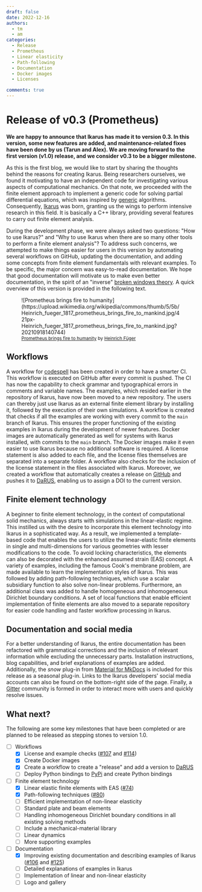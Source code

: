 ```yaml
---
draft: false
date: 2022-12-16
authors:
  - tm
  - am
categories:
  - Release
  - Prometheus
  - Linear elasticity
  - Path-following
  - Documentation
  - Docker images
  - Licenses

comments: true
---
```


# Release of v0.3 (Prometheus)

**We are happy to announce that Ikarus has made it to version 0.3. In this version, some new features are added,
and maintenance-related fixes have been done by us (Tarun and Alex). We are moving forward to the first version (v1.0) release,
and we consider v0.3 to be a bigger milestone.**

As this is the first blog, we would like to start by sharing the thoughts behind the reasons for creating Ikarus. Being
researchers ourselves, we found it motivating to have an independent code for investigating various aspects of
computational mechanics. On that note, we proceeded with the finite element approach to implement a generic
code for solving partial differential equations, which was inspired by [generic](https://en.wikipedia.org/wiki/Generic_programming) algorithms.
Consequently, [Ikarus](https://en.wikipedia.org/wiki/Icarus) was born, granting us the wings to perform intensive research in this field.
It is basically a C++ library, providing several features to carry out finite element analysis.

<!-- more -->

During the development phase, we were always asked two questions: "How to use Ikarus?" and "Why to use Ikarus when
there are so many other tools to perform a finite element analysis"? To address such concerns,
we attempted to make
things easier for users in this version by automating several workflows on GitHub, updating the documentation, and
adding some concepts from finite element fundamentals with relevant examples. To be specific, the major concern was
easy-to-read documentation. We hope that good documentation
will motivate us to make even better documentation, in the spirit of an "inverse"
[broken windows theory](https://en.wikipedia.org/wiki/Broken_windows_theory). A quick overview of this version is provided
in the following text.

<figure class="inline end" markdown>
![Prometheus brings fire to humanity](https://upload.wikimedia.org/wikipedia/commons/thumb/5/5b/Heinrich_fueger_1817_prometheus_brings_fire_to_mankind.jpg/421px-Heinrich_fueger_1817_prometheus_brings_fire_to_mankind.jpg?20210918140744)
  <figcaption style="font-size: 12px"><a href="https://commons.wikimedia.org/wiki/File:Heinrich_fueger_1817_prometheus_brings_fire_to_mankind.jpg">Prometheus
brings fire to humanity</a> by <a href="https://en.wikipedia.org/wiki/Heinrich_F%C3%BCger">Heinrich Füger</a></figcaption>
</figure>

## Workflows

A workflow for [codespell](https://github.com/codespell-project/codespell) has been created in order to have a smarter
CI. This workflow is executed on GitHub after every commit is pushed. The CI has now the capability to check grammar and
typographical errors in comments and variable names. The examples, which resided earlier in the repository of Ikarus,
have now been moved to a new repository. The users can thereby just use Ikarus as an external finite element library by installing
it, followed by the execution of their own simulations. A workflow is created that checks if all the examples are working with
every commit to the `main` branch of Ikarus. This ensures the proper functioning of the existing examples in Ikarus
during the development of newer features. Docker images are automatically generated as well for systems with Ikarus
installed, with commits to the `main` branch. The Docker images make it even easier to use Ikarus because no additional
software is required.
A license statement is also added to each file, and the license files
themselves are separated into a separate folder. A workflow also checks for the inclusion of the license statement in
the files associated with Ikarus.
Moreover, we created a workflow that automatically creates a release on [GitHub](https://github.com/ikarus-project/ikarus/releases) and
pushes it to [DaRUS](https://darus.uni-stuttgart.de/dataset.xhtml?persistentId=doi%3A10.18419%2Fdarus-3303&version=DRAFT),
enabling us to assign a DOI to the current version.

## Finite element technology

A beginner to finite element technology, in the context of computational solid mechanics, always starts with simulations in the
linear-elastic regime. This instilled us with the desire to incorporate this element technology into Ikarus in a sophisticated
way. As a result, we implemented a template-based code that enables the users to utilize the linear-elastic finite
elements in single and multi-dimensions for various geometries with lesser modifications to the code. To avoid locking
characteristics, the elements can also be decorated with the enhanced assumed strain (EAS) concept. A variety of examples,
including the famous Cook's membrane problem, are made available to learn the implementation styles of Ikarus. This was
followed by adding path-following techniques, which use a scalar subsidiary function to also solve non-linear problems.
Furthermore, an additional class was added to handle homogeneous and inhomogeneous Dirichlet boundary conditions.
A set of local functions that enable efficient implementation of finite elements are also moved to a separate repository
for easier code handling and faster workflow processing in Ikarus.

## Documentation and social media

For a better understanding of Ikarus, the entire documentation has been refactored with grammatical corrections and the
inclusion of relevant information while excluding the unnecessary parts. Installation instructions, blog capabilities, and brief
explanations of examples are added.
Additionally, the *snow* plug-in from [Material for MkDocs](https://squidfunk.github.io/mkdocs-material/) is included for this release
as a seasonal plug-in.
Links to the Ikarus developers' social media accounts can also be found on the bottom-right side of the page.
Finally, a [Gitter](https://gitter.im/ikarus-project/community) community is formed in order to interact more with users and
quickly resolve issues.

## What next?

The following are some key milestones that have been completed or are planned to be released as stepping stones to version 1.0.

- [ ] Workflows
    - [x] License and example checks ([#107](https://github.com/ikarus-project/ikarus/pull/107) and [#114](https://github.com/ikarus-project/ikarus/pull/114))
    - [x] Create Docker images
    - [x] Create a workflow to create a "release" and add a version to [DaRUS](https://darus.uni-stuttgart.de/dataset.xhtml?persistentId=doi%3A10.18419%2Fdarus-3303&version=DRAFT)
    - [ ] Deploy Python bindings to [PyPi](https://pypi.org/) and create Python bindings

- [ ] Finite element technology
    - [x] Linear elastic finite elements with EAS ([#74](https://github.com/ikarus-project/ikarus/pull/74 "To pull request"))
    - [x] Path-following techniques ([#80](https://github.com/ikarus-project/ikarus/pull/80 "To pull request"))
    - [ ] Efficient implementation of non-linear elasticity
    - [ ] Standard plate and beam elements
    - [ ] Handling inhomogeneous Dirichlet boundary conditions in all existing solving methods
    - [ ] Include a mechanical-material library
    - [ ] Linear dynamics
    - [ ] More supporting examples

- [ ] Documentation
    - [x] Improving existing documentation and describing examples of Ikarus
    ([#106](https://github.com/ikarus-project/ikarus/pull/106 "To pull request")
    and [#125](https://github.com/ikarus-project/ikarus/pull/125 "To pull request"))
    - [ ] Detailed explanations of examples in Ikarus
    - [ ] Implementation of linear and non-linear elasticity
    - [ ] Logo and gallery
